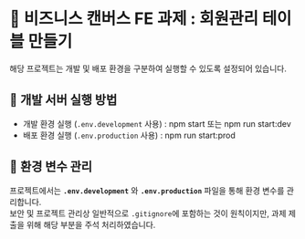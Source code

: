 # 📌 비즈니스 캔버스 FE 과제 : 회원관리 테이블 만들기

해당 프로젝트는 개발 및 배포 환경을 구분하여 실행할 수 있도록 설정되어 있습니다.

## 🚀 개발 서버 실행 방법

- 개발 환경 실행 (`.env.development` 사용) :
npm start 또는 npm run start:dev
- 배포 환경 실행 (`.env.production` 사용) :
npm run start:prod


## 🔧 환경 변수 관리

프로젝트에서는 **`.env.development`** 와 **`.env.production`** 파일을 통해 환경 변수를 관리합니다.  
보안 및 프로젝트 관리상 일반적으로 `.gitignore`에 포함하는 것이 원칙이지만, 과제 제출을 위해 해당 부분을 주석 처리하였습니다.
